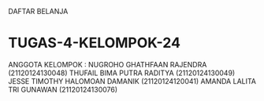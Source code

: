 DAFTAR BELANJA
# TUGAS-4-KELOMPOK-24
ANGGOTA KELOMPOK : NUGROHO GHATHFAAN RAJENDRA (21120124130048)
                   THUFAIL BIMA PUTRA RADITYA (21120124130049)
                   JESSE TIMOTHY HALOMOAN DAMANIK (21120124120041)
                   AMANDA LALITA TRI GUNAWAN (21120124130076)
